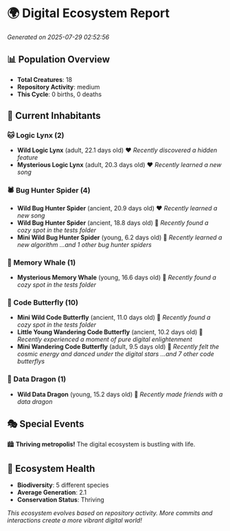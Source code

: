 # 🌍 Digital Ecosystem Report
*Generated on 2025-07-29 02:52:56*

## 📊 Population Overview
- **Total Creatures**: 18
- **Repository Activity**: medium
- **This Cycle**: 0 births, 0 deaths

## 👥 Current Inhabitants

### 🐱 Logic Lynx (2)
- **Wild Logic Lynx** (adult, 22.1 days old) ❤️
  *Recently discovered a hidden feature*
- **Mysterious Logic Lynx** (adult, 20.3 days old) ❤️
  *Recently learned a new song*

### 🕷️ Bug Hunter Spider (4)
- **Wild Bug Hunter Spider** (ancient, 20.9 days old) ❤️
  *Recently learned a new song*
- **Wild Bug Hunter Spider** (ancient, 18.8 days old) 💛
  *Recently found a cozy spot in the tests folder*
- **Mini Wild Bug Hunter Spider** (young, 6.2 days old) 💚
  *Recently learned a new algorithm*
  *...and 1 other bug hunter spiders*

### 🐋 Memory Whale (1)
- **Mysterious Memory Whale** (young, 16.6 days old) 💚
  *Recently found a cozy spot in the tests folder*

### 🦋 Code Butterfly (10)
- **Mini Wild Code Butterfly** (ancient, 11.0 days old) 💛
  *Recently found a cozy spot in the tests folder*
- **Little Young Wandering Code Butterfly** (ancient, 10.2 days old) 💛
  *Recently experienced a moment of pure digital enlightenment*
- **Mini Wandering Code Butterfly** (adult, 9.5 days old) 💛
  *Recently felt the cosmic energy and danced under the digital stars*
  *...and 7 other code butterflys*

### 🐉 Data Dragon (1)
- **Wild Data Dragon** (young, 15.2 days old) 💚
  *Recently made friends with a data dragon*

## 🎭 Special Events

🏙️ **Thriving metropolis!** The digital ecosystem is bustling with life.

## 🔬 Ecosystem Health
- **Biodiversity**: 5 different species
- **Average Generation**: 2.1
- **Conservation Status**: Thriving

*This ecosystem evolves based on repository activity. More commits and interactions create a more vibrant digital world!*